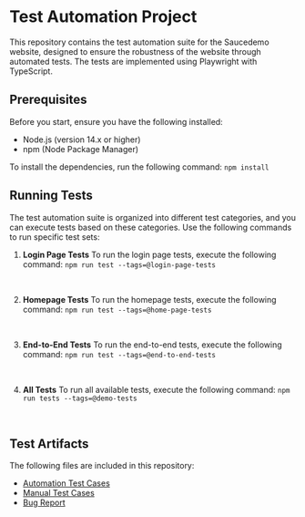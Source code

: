 # Test Automation Project

This repository contains the test automation suite for the Saucedemo website, designed to ensure the robustness of the website through automated tests. The tests are implemented using Playwright with TypeScript.

## Prerequisites
Before you start, ensure you have the following installed:
*    Node.js (version 14.x or higher)
*    npm (Node Package Manager)

To install the dependencies, run the following command:
    `npm install`


## Running Tests
The test automation suite is organized into different test categories, and you can execute tests based on these categories. Use the following commands to run specific test sets:

1. **Login Page Tests**
To run the login page tests, execute the following command:
    `npm run test --tags=@login-page-tests`
<br>

2. **Homepage Tests**
To run the homepage tests, execute the following command:
    `npm run test --tags=@home-page-tests`
<br>

3. **End-to-End Tests**
To run the end-to-end tests, execute the following command:
    `npm run test --tags=@end-to-end-tests`
<br>

4. **All Tests**
To run all available tests, execute the following command:
    `npm run tests --tags=@demo-tests`
<br>

## Test Artifacts
The following files are included in this repository:

* [Automation Test Cases](https://github.com/MilanJovanovic92/saucedemo_UI_automation/blob/main/documentation/saucedemo%20Automation%20test%20cases.xlsx)
* [Manual Test Cases](https://github.com/MilanJovanovic92/saucedemo_UI_automation/blob/main/documentation/Saucedemo%20Manual%20test%20cases.xlsx)
* [Bug Report](https://github.com/MilanJovanovic92/saucedemo_UI_automation/blob/main/documentation/Saucedemo-%20Bug%20report.docx)